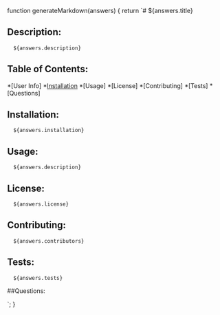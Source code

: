 function generateMarkdown(answers) {
  return `# ${answers.title}

  ## Description: 
      ${answers.description}

  ## Table of Contents:
  *[User Info]
  *[Installation](#Installation)
  *[Usage]
  *[License]
  *[Contributing]
  *[Tests]
  *[Questions]


  ## Installation:
      ${answers.installation}
  ## Usage:
      ${answers.description}
  ## License:
      ${answers.license}
  ## Contributing:
      ${answers.contributors}
  ## Tests:
      ${answers.tests}
  ##Questions:


`;
}